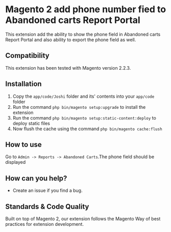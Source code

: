 # Magento 2 add phone number fied to Abandoned carts Report Portal

This extension add the ability to show the phone field in Abandoned carts Report Portal and also ability to export the phone field as well.


## Compatibility

This extension has been tested with Magento version 2.2.3.

## Installation

1. Copy the `app/code/Joshi` folder and its' contents into your `app/code` folder
2. Run the command `php bin/magento setup:upgrade` to install the extension
3.  Run the command `php bin/magento setup:static-content:deploy` to deploy static files
4. Now flush the cache using the command `php bin/magento cache:flush`

## How to use

Go to  `Admin -> Reports -> Abandoned Carts`.The phone field should be displayed 


## How can you help?

- Create an issue if you find a bug.

## Standards & Code Quality

Built on top of Magento 2, our extension follows the Magento Way of best practices for extension development.